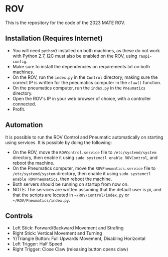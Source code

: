 # ROV
This is the repository for the code of the 2023 MATE ROV.

## Installation (Requires Internet)
 - You will need `python3` installed on both machines, as these do not work with Python 2.7, I2C must also be enabled on the ROV, using `raspi-config`.
 - Make sure to install the dependencies on requirements.txt on both machines.
 - On the ROV, run the `index.py` in the `Control` directory, making sure the correct IP is written for the pneumatics computer in the `claw()` function.
 - On the pneumatics computer, run the `index.py` in the `Pneumatics` directory.
 - Open the ROV's IP in your web browser of choice, with a controller connected.
 - Profit.

## Automation
It is possible to run the ROV Control and Pneumatic automatically on starting using services. It is possible by doing the following:
 - On the ROV, move the `ROVControl.service` file to `/etc/systemd/system` directory, then enable it using `sudo systemctl enable ROVControl`, and reboot the machine.
 - On the Pneumatics computer, move the `ROVPneumatics.service` file to `/etc/systemd/system` directory, then enable it using `sudo systemctl enable ROVPneumatics`, then reboot the machine.
 - Both servers should be running on startup from now on.
 - NOTE: The services are written assuming that the default user is pi, and that the scripts are located in `~/ROV/Control/index.py` or `~/ROV/Pneumatics/index.py`.

## Controls
- Left Stick: Forward/Backward Movement and Strafing
 - Right Stick: Vertical Movement and Turning
 - Y/Triangle Button: Full Upwards Movement, Disabling Horizontal
 - Left Trigger: Half Speed
 - Right Trigger: Close Claw (releasing button opens claw)
